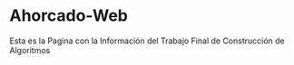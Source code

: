 # Ahorcado-Web
Esta es la Pagina con la Información del Trabajo Final de Construcción de Algoritmos
